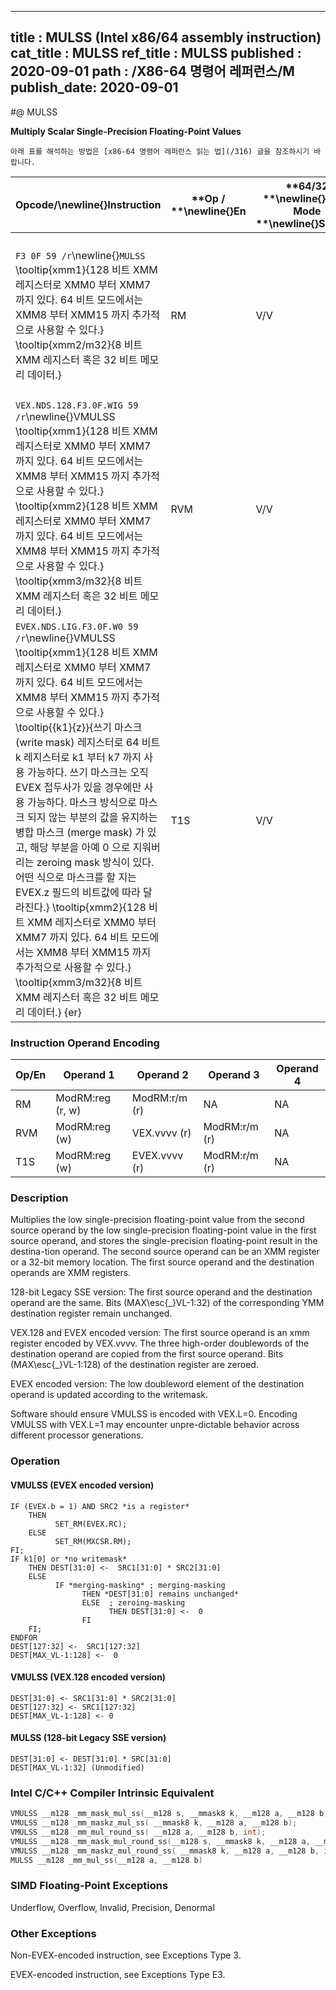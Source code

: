 ----------------------------
title : MULSS (Intel x86/64 assembly instruction)
cat_title : MULSS
ref_title : MULSS
published : 2020-09-01
path : /X86-64 명령어 레퍼런스/M
publish_date: 2020-09-01
----------------------------


#@ MULSS

**Multiply Scalar Single-Precision Floating-Point Values**

```lec-info
아래 표를 해석하는 방법은 [x86-64 명령어 레퍼런스 읽는 법](/316) 글을 참조하시기 바랍니다.
```

|**Opcode/**\newline{}**Instruction**|**Op / **\newline{}**En**|**64/32 **\newline{}**bit Mode **\newline{}**Support**|**CPUID **\newline{}**Feature **\newline{}**Flag**|**Description**|
|------------------------------------|-------------------------|------------------------------------------------------|--------------------------------------------------|---------------|
|`F3 0F 59 /r`\newline{}`MULSS` \tooltip{xmm1}{128 비트 XMM 레지스터로 XMM0 부터 XMM7 까지 있다. 64 비트 모드에서는 XMM8 부터 XMM15 까지 추가적으로 사용할 수 있다.} \tooltip{xmm2/m32}{8 비트 XMM 레지스터 혹은 32 비트 메모리 데이터.} |RM|V/V|SSE|Multiply the low single-precision floating-point value in xmm2/m32 by the low single-precision floating-point value in xmm1.|
|`VEX.NDS.128.F3.0F.WIG 59 /r`\newline{}VMULSS \tooltip{xmm1}{128 비트 XMM 레지스터로 XMM0 부터 XMM7 까지 있다. 64 비트 모드에서는 XMM8 부터 XMM15 까지 추가적으로 사용할 수 있다.} \tooltip{xmm2}{128 비트 XMM 레지스터로 XMM0 부터 XMM7 까지 있다. 64 비트 모드에서는 XMM8 부터 XMM15 까지 추가적으로 사용할 수 있다.} \tooltip{xmm3/m32}{8 비트 XMM 레지스터 혹은 32 비트 메모리 데이터.} |RVM|V/V|AVX|Multiply the low single-precision floating-point value in xmm3/m32 by the low single-precision floating-point value in xmm2.|
|`EVEX.NDS.LIG.F3.0F.W0 59 /r`\newline{}VMULSS \tooltip{xmm1}{128 비트 XMM 레지스터로 XMM0 부터 XMM7 까지 있다. 64 비트 모드에서는 XMM8 부터 XMM15 까지 추가적으로 사용할 수 있다.} \tooltip{\{k1\}\{z\}}{쓰기 마스크 (write mask) 레지스터로 64 비트 k 레지스터로 k1 부터 k7 까지 사용 가능하다. 쓰기 마스크는 오직 EVEX 접두사가 있을 경우에만 사용 가능하다. 마스크 방식으로 마스크 되지 않는 부분의 값을 유지하는 병합 마스크 (merge mask) 가 있고, 해당 부분을 아예 0 으로 지워버리는 zeroing mask 방식이 있다. 어떤 식으로 마스크를 할 지는 EVEX.z 필드의 비트값에 따라 달라진다.} \tooltip{xmm2}{128 비트 XMM 레지스터로 XMM0 부터 XMM7 까지 있다. 64 비트 모드에서는 XMM8 부터 XMM15 까지 추가적으로 사용할 수 있다.} \tooltip{xmm3/m32}{8 비트 XMM 레지스터 혹은 32 비트 메모리 데이터.} {er} |T1S|V/V|AVX512F|Multiply the low single-precision floating-point value in xmm3/m32 by the low single-precision floating-point value in xmm2.|
### Instruction Operand Encoding


|Op/En|Operand 1|Operand 2|Operand 3|Operand 4|
|-----|---------|---------|---------|---------|
|RM|ModRM:reg (r, w)|ModRM:r/m (r)|NA|NA|
|RVM|ModRM:reg (w)|VEX.vvvv (r)|ModRM:r/m (r)|NA|
|T1S|ModRM:reg (w)|EVEX.vvvv (r)|ModRM:r/m (r)|NA|
### Description


Multiplies the low single-precision floating-point value from the second source operand by the low single-precision floating-point value in the first source operand, and stores the single-precision floating-point result in the destina-tion operand. The second source operand can be an XMM register or a 32-bit memory location. The first source operand and the destination operands are XMM registers. 

128-bit Legacy SSE version: The first source operand and the destination operand are the same. Bits (MAX\esc{_}VL-1:32) of the corresponding YMM destination register remain unchanged.

VEX.128 and EVEX encoded version: The first source operand is an xmm register encoded by VEX.vvvv. The three high-order doublewords of the destination operand are copied from the first source operand. Bits (MAX\esc{_}VL-1:128) of the destination register are zeroed.

EVEX encoded version: The low doubleword element of the destination operand is updated according to the writemask.

Software should ensure VMULSS is encoded with VEX.L=0. Encoding VMULSS with VEX.L=1 may encounter unpre-dictable behavior across different processor generations.


### Operation
#### VMULSS (EVEX encoded version)
```info-verb
IF (EVEX.b = 1) AND SRC2 *is a register*
    THEN
          SET_RM(EVEX.RC);
    ELSE 
          SET_RM(MXCSR.RM);
FI;
IF k1[0] or *no writemask*
    THEN DEST[31:0] <-  SRC1[31:0] * SRC2[31:0]
    ELSE 
          IF *merging-masking* ; merging-masking
                THEN *DEST[31:0] remains unchanged*
                ELSE  ; zeroing-masking
                      THEN DEST[31:0] <-  0
                FI
    FI;
ENDFOR
DEST[127:32] <-  SRC1[127:32]
DEST[MAX_VL-1:128] <-  0
```
#### VMULSS (VEX.128 encoded version)
```info-verb
DEST[31:0] <- SRC1[31:0] * SRC2[31:0]
DEST[127:32] <- SRC1[127:32]
DEST[MAX_VL-1:128] <- 0
```
#### MULSS (128-bit Legacy SSE version)
```info-verb
DEST[31:0] <- DEST[31:0] * SRC[31:0]
DEST[MAX_VL-1:32] (Unmodified)
```

### Intel C/C++ Compiler Intrinsic Equivalent

```cpp
VMULSS __m128 _mm_mask_mul_ss(__m128 s, __mmask8 k, __m128 a, __m128 b);
VMULSS __m128 _mm_maskz_mul_ss( __mmask8 k, __m128 a, __m128 b);
VMULSS __m128 _mm_mul_round_ss( __m128 a, __m128 b, int);
VMULSS __m128 _mm_mask_mul_round_ss(__m128 s, __mmask8 k, __m128 a, __m128 b, int);
VMULSS __m128 _mm_maskz_mul_round_ss( __mmask8 k, __m128 a, __m128 b, int);
MULSS __m128 _mm_mul_ss(__m128 a, __m128 b)
```
### SIMD Floating-Point Exceptions


Underflow, Overflow, Invalid, Precision, Denormal

### Other Exceptions


Non-EVEX-encoded instruction, see Exceptions Type 3.

EVEX-encoded instruction, see Exceptions Type E3.

